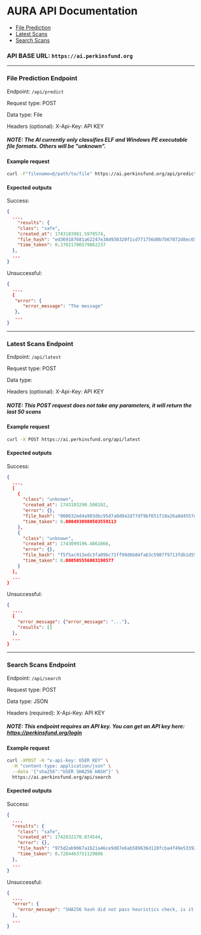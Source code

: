# AURA API Documentation

- [File Prediction](#file-prediction-endpoint)
- [Latest Scans](#latest-scans-endpoint)
- [Search Scans](#search-scans-endpoint)

### API BASE URL: `https://ai.perkinsfund.org`

---

### File Prediction Endpoint

Endpoint: `/api/predict`

Request type: POST

Data type: File

Headers (optional): X-Api-Key: API KEY

##### NOTE: The AI currently only classifies ELF and Windows PE executable file formats. Others will be "unknown".

#### Example request

```bash
curl -F"filename=@/path/to/file" https://ai.perkinsfund.org/api/predict
```

#### Expected outputs

Success:
```json
{
  ...,
    "results": {
    "class": "safe",
    "created_at": 1743103981.5979574,
    "file_hash": "ed369187681a62247e38d930320f1cd771756d0b7b67072d8ec655ef99e14aeb",
    "time_taken": 0.37021786579862237
  },
  ...
}
```

Unsuccessful:
```json
{
  ...,
  {
   "error": {
      "error_message": "The message"
   }, 
   ...
}
```

---

### Latest Scans Endpoint

Endpoint: `/api/latest`

Request type: POST

Data type: 

Headers (optional): X-Api-Key: API KEY

##### NOTE: This POST request does not take any parameters, it will return the last 50 scans

#### Example request

```bash
curl -X POST https://ai.perkinsfund.org/api/latest
```

#### Expected outputs

Success:
```json
{
  ...,
  [
    {
      "class": "unknown",
      "created_at": 1743103290.500192,
      "error": {},
      "file_hash": "008632ed4a903dbc95d7a0d042d77df9bf651f10a26a8d4557eb9d2533193ad1",
      "time_taken": 0.0004930980503559113
    },
    {
      "class": "unknown",
      "created_at": 1743099196.4861066,
      "error": {},
      "file_hash": "f5f5ac913edc3fa09bc71ff99d6b84fa63c5987f9713fdb1d55f590ac283b263",
      "time_taken": 0.000505556003190577
    }
  ],
  ...
}
```

Unsuccessful:
```json
{
  ...,
  {
    "error_message": {"error_message": "..."},
    "results": []
  },
  ...
}
```

---

### Search Scans Endpoint

Endpoint: `/api/search`

Request type: POST

Data type: JSON

Headers (required): X-Api-Key: API KEY

##### NOTE: This endpoint requires an API key. You can get an API key here: https://perkinsfund.org/login

#### Example request

```bash
curl -XPOST -H "x-api-key: USER KEY" \
  -H "content-type: application/json" \
  --data '{"sha256":"USER SHA256 HASH"}' \
  https://ai.perkinsfund.org/api/search
```

#### Expected outputs

Success:
```json
{
  ...,
  "results": {
    "class": "safe",
    "created_at": 1742832170.874544,
    "error": {},
    "file_hash": "975d2ab9067a1b21a46ce9d87e6ab589636d128fcba4f49e53392815ebc72d77",
    "time_taken": 0.7284463751129806
  },
  ...
}
```

Unsuccessful:
```json
{
  ...,
  "error": {
    "error_message": "SHA256 hash did not pass heuristics check, is it a hash?" OR "invalid API key supplied"
  },
  ...
}
```
